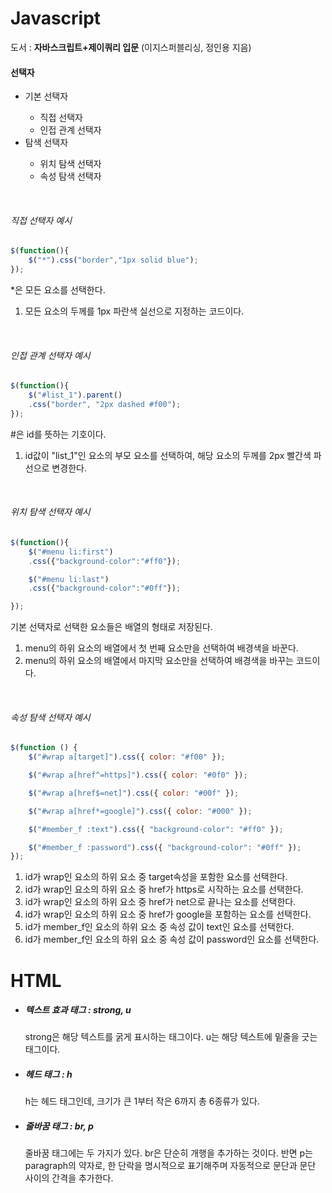 <h1>Javascript</h1>
도서 : <strong>자바스크립트+제이쿼리 입문</strong> (이지스퍼블리싱, 정인용 지음)

<section>
<h4>선택자</h4>
<ul>
<li>기본 선택자</li>
<ul>
<li>직접 선택자</li>
<li>인접 관계 선택자
</li>
</ul>
<li>탐색 선택자</li>
<ul>
<li>위치 탐색 선택자</li>
<li>속성 탐색 선택자</li>
</ul>
</ul>
</section>
<br>
<h6>직접 선택자 예시</h6>

```javascript
$(function(){
	$("*").css("border","1px solid blue");
});
```

*은 모든 요소를 선택한다.
1. 모든 요소의 두께를 1px 파란색 실선으로 지정하는 코드이다.
<br>
<h6>인접 관계 선택자 예시</h6>

```javascript
$(function(){
	$("#list_1").parent()
	.css("border", "2px dashed #f00");
});
```

\#은 id를 뜻하는 기호이다.
1. id값이 "list_1"인 요소의 부모 요소를 선택하여, 해당 요소의 두께를 2px 빨간색 파선으로 변경한다.
<br>
<h6>위치 탐색 선택자 예시</h6>

```javascript
$(function(){
	$("#menu li:first")
	.css({"background-color":"#ff0"});

    $("#menu li:last")
    .css({"background-color":"#0ff"});

});

````

기본 선택자로 선택한 요소들은 배열의 형태로 저장된다.
1. menu의 하위 요소의 배열에서 첫 번째 요소만을 선택하여 배경색을 바꾼다.
2. menu의 하위 요소의 배열에서 마지막 요소만을 선택하여 배경색을 바꾸는 코드이다.
<br>
<h6>속성 탐색 선택자 예시</h6>

```javascript
$(function () {
    $("#wrap a[target]").css({ color: "#f00" });

    $("#wrap a[href^=https]").css({ color: "#0f0" });

    $("#wrap a[href$=net]").css({ color: "#00f" });

    $("#wrap a[href*=google]").css({ color: "#000" });

    $("#member_f :text").css({ "background-color": "#ff0" });

    $("#member_f :password").css({ "background-color": "#0ff" });
});
````

1. id가 wrap인 요소의 하위 요소 중 target속성을 포함한 요소를 선택한다.
2. id가 wrap인 요소의 하위 요소 중 href가 https로 시작하는 요소를 선택한다.
3. id가 wrap인 요소의 하위 요소 중 href가 net으로 끝나는 요소를 선택한다.
4. id가 wrap인 요소의 하위 요소 중 href가 google을 포함하는 요소를 선택한다.
5. id가 member_f인 요소의 하위 요소 중 속성 값이 text인 요소를 선택한다.
6. id가 member_f인 요소의 하위 요소 중 속성 값이 password인 요소를 선택한다.
   <br>

<h1>HTML</h1>

<section>
<ul>
<li>
<p>
<h5>텍스트 효과 태그 : strong, u</h5>
strong은 해당 텍스트를 굵게 표시하는 태그이다. u는 해당 텍스트에 밑줄을 긋는 태그이다.
</p>
</li>
<li>
<p>
<h5>헤드 태그 : h</h5>
h는 헤드 태그인데, 크기가 큰 1부터 작은 6까지 총 6종류가 있다. 
</p>
</li>
<li>
<p>
<h5>줄바꿈 태그 : br, p</h5>
줄바꿈 태그에는 두 가지가 있다. br은 단순히 개행을 추가하는 것이다. 반면 p는 paragraph의 약자로, 한 단락을 명시적으로 표기해주며 자동적으로 문단과 문단 사이의 간격을 추가한다.
</p>
</li>
</ul>
</section>

